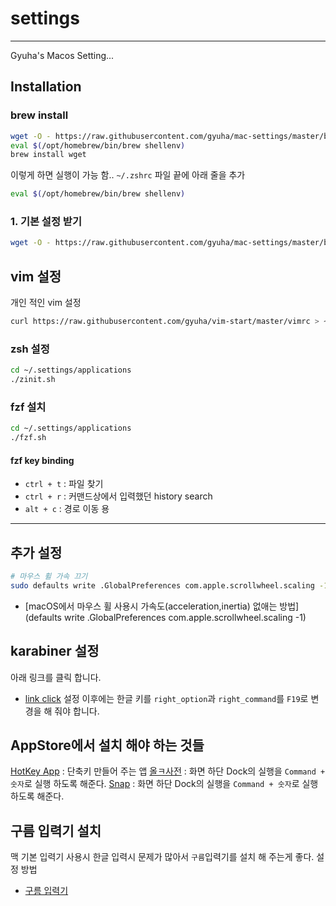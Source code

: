 # settings
----

Gyuha's Macos Setting...

## Installation
### brew install
```bash
wget -O - https://raw.githubusercontent.com/gyuha/mac-settings/master/bootstrap.sh | bash
eval $(/opt/homebrew/bin/brew shellenv)
brew install wget
```
이렇게 하면 실행이 가능 함.. `~/.zshrc` 파일 끝에 아래 줄을 추가
```bash
eval $(/opt/homebrew/bin/brew shellenv)
```

### 1. 기본 설정 받기
```bash
wget -O - https://raw.githubusercontent.com/gyuha/mac-settings/master/bootstrap.sh | bash
```

## vim 설정
개인 적인 vim 설정
```bash
curl https://raw.githubusercontent.com/gyuha/vim-start/master/vimrc > ~/.vimrc
```

### zsh 설정
```bash
cd ~/.settings/applications
./zinit.sh

```

### fzf 설치
```bash
cd ~/.settings/applications
./fzf.sh
```
#### fzf key binding
- `ctrl + t` : 파일 찾기
- `ctrl + r` : 커맨드상에서 입력했던 history search
- `alt + c` : 경로 이동 용

-----

## 추가 설정
```bash
# 마우스 휠 가속 끄기
sudo defaults write .GlobalPreferences com.apple.scrollwheel.scaling -1
```

- [macOS에서 마우스 휠 사용시 가속도(acceleration,inertia) 없애는 방법](defaults write .GlobalPreferences com.apple.scrollwheel.scaling -1)

## karabiner 설정
아래 링크를 클릭 합니다.
- [link click](karabiner://karabiner/assets/complex_modifications/import?url=https://raw.githubusercontent.com/gyuha/karabiner-caplock-map/main/caplock.json)
설정 이후에는 한글 키를 `right_option`과 `right_command`를 `F19`로 변경을 해 줘야 합니다.

## AppStore에서 설치 해야 하는 것들
[HotKey App](https://apps.apple.com/kr/app/hotkey-app/id975890633?mt=12) : 단축키 만들어 주는 앱
[올ㅋ사전](https://apps.apple.com/kr/app/snap/id418073146?mt=12) : 화면 하단 Dock의 실행을 `Command + 숫자`로 실행 하도록 해준다.
[Snap](https://apps.apple.com/kr/app/snap/id418073146?mt=12) : 화면 하단 Dock의 실행을 `Command + 숫자`로 실행 하도록 해준다.

## 구름 입력기 설치
맥 기본 입력기 사용시 한글 입력시 문제가 많아서 `구름`입력기를 설치 해 주는게 좋다.
설정 방법
- [구름 입력기](https://gureum.io/)
